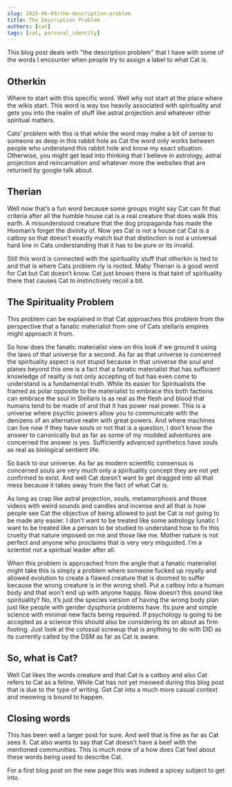 ```yaml
---
slug: 2025-06-09/the-description-problem
title: The Description Problem
authors: [cat]
tags: [cat, personal_identity]
---
```


This blog post deals with "the description problem" that I have with some of the words I encounter when people try to assign a label to what Cat is.
<!-- truncate -->

## Otherkin

Where to start with this specific word. Well why not start at the place where the wikis start. This word is way too heavily associated with spirituality and gets you into the realm of stuff like astral projection and whatever other spiritual matters.

Cats’ problem with this is that while the word may make a bit of sense to someone as deep in this rabbit hole as Cat the word only works between people who understand this rabbit hole and know my exact situation. Otherwise, you might get lead into thinking that I believe in astrology, astral projection and reincarnation and whatever more the websites that are returned by google talk about.

## Therian

Well now that’s a fun word because some groups might say Cat can fit that criteria after all the humble house cat is a real creature that does walk this earth. A misunderstood creature that the dog propaganda has made the Hooman’s forget the divinity of. Now yes Cat is not a house cat Cat is a catboy so that doesn’t exactly match but that distinction is not a universal hard line in Cats understanding that it has to be pure or its invalid.

Still this word is connected with the spirituality stuff that otherkin is tied to and that is where Cats problem rly is rooted. Maby Therian is a good word for Cat but Cat doesn’t know. Cat just knows there is that taint of spirituality there that causes Cat to instinctively recoil a bit.

## The Spirituality Problem

This problem can be explained in that Cat approaches this problem from the perspective that a fanatic materialist from one of Cats stellaris empires might approach it from.

So how does the fanatic materialist view on this look if we ground it using the laws of that universe for a second. As far as that universe is concerned the spirituality aspect is not stupid because in that universe the soul and planes beyond this one is a fact that a fanatic materialist that has sufficient knowledge of reality is not only accepting of but has even come to understand is a fundamental truth. While its easier for Spiritualists the framed as polar opposite to the materialist to embrace this both factions can embrace the soul in Stellaris is as real as the flesh and blood that humans tend to be made of and that it has power real power. This is a universe where psychic powers allow you to communicate with the denizens of an alternative realm with great powers. And where machines can live now if they have souls or not that is a question, I don’t know the answer to canonically but as far as some of my modded adventures are concerned the answer is yes. Sufficiently advanced synthetics have souls as real as biological sentient life.

So back to our universe. As far as modern scientific consensus is concerned souls are very much only a spirituality concept they are not yet confirmed to exist. And well Cat doesn’t want to get dragged into all that mess because it takes away from the fact of what Cat is.

As long as crap like astral projection, souls, metamorphosis and those videos with weird sounds and candles and incense and all that is how people see Cat the objective of being allowed to just be Cat is not going to be made any easier. I don’t want to be treated like some astrology lunatic I want to be treated like a person to be studied to understand how to fix this cruelty that nature imposed on me and those like me. Mother nature is not perfect and anyone who proclaims that is very very misguided. I’m a scientist not a spiritual leader after all.

When this problem is approached from the angle that a fanatic materialist might take this is simply a problem where someone fucked up royally and allowed evolution to create a flawed creature that is doomed to suffer because the wrong creature is in the wrong shell. Put a catboy into a human body and that won’t end up with anyone happy. Now doesn’t this sound like spirituality? No, it’s just the species version of having the wrong body plan just like people with gender dysphoria problems have. Its pure and simple science with minimal new facts being required. If psychology is going to be accepted as a science this should also be considering its on about as firm footing. Just look at the colossal screwup that is anything to do with DID as its currently called by the DSM as far as Cat is aware.

## So, what is Cat?

Well Cat likes the words creature and that Cat is a catboy and also Cat refers to Cat as a feline. While Cat has not yet meowed during this blog post that is due to the type of writing. Get Cat into a much more casual context and meowing is bound to happen.

## Closing words

This has been well a larger post for sure. And well that is fine as far as Cat sees it. Cat also wants to say that Cat doesn’t have a beef with the mentioned communities. This is much more of a how does Cat feel about these words being used to describe Cat.

For a first blog post on the new page this was indeed a spicey subject to get into.

